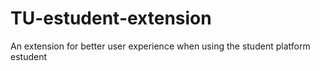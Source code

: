# TU-estudent-extension
An extension for better user experience when using the student platform estudent
